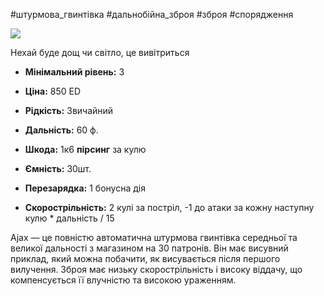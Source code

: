 #штурмова_гвинтівка #дальнобійна_зброя #зброя #спорядження 


[![](https://static.wikia.nocookie.net/cyberpunk/images/f/f3/Ajax_Default.png/revision/latest/scale-to-width-down/350?cb=20220720083608)](https://static.wikia.nocookie.net/cyberpunk/images/f/f3/Ajax_Default.png/revision/latest?cb=20220720083608)

Нехай буде дощ чи світло, це вивітриться

- **Мінімальний рівень:** 3
- **Ціна:** 850 ED
- **Рідкість:** Звичайний

- **Дальність:** 60 ф.
- **Шкода:** 1к6 **пірсинг** за кулю
- **Ємність:** 30шт.
- **Перезарядка:** 1 бонусна дія
- **Скорострільність:** 2 кулі за постріл, -1 до атаки за кожну наступну кулю * дальність / 15

Ajax — це повністю автоматична штурмова гвинтівка середньої та великої дальності з магазином на 30 патронів. Він має висувний приклад, який можна побачити, як висувається після першого вилучення. Зброя має низьку скорострільність і високу віддачу, що компенсується її влучністю та високою ураженням.